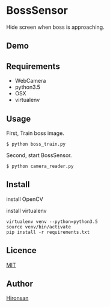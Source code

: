 # BossSensor
Hide screen when boss is approaching.

## Demo

## Requirements

* WebCamera
* python3.5
* OSX
* virtualenv

## Usage
First, Train boss image.

```
$ python boss_train.py
```


Second, start BossSensor. 

```
$ python camera_reader.py
```

## Install
install OpenCV

install virtualenv

```
virtualenv venv --python=python3.5
source venv/bin/activate
pip install -r requirements.txt
```


## Licence

[MIT](https://github.com/Hironsan/BossSensor/blob/master/LICENSE)

## Author

[Hironsan](https://github.com/Hironsan)